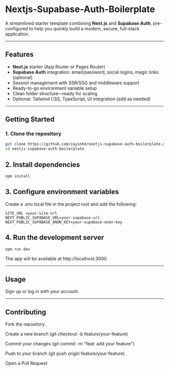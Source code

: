 # Nextjs-Supabase-Auth-Boilerplate
A streamlined starter template combining **Next.js** and **Supabase Auth**, pre-configured to help you quickly build a modern, secure, full-stack application.

---

##  Features

- **Next.js** starter (App Router or Pages Router)
- **Supabase Auth** integration: email/password, social logins, magic links (optional)
- Session management with SSR/SSG and middleware support
- Ready-to-go environment variable setup
- Clean folder structure—ready for scaling
- Optional: Tailwind CSS, TypeScript, UI integration (add as needed)

---

## Getting Started

### 1. Clone the repository
```bash
git clone https://github.com/zayinhd/nextjs-supabase-auth-boilerplate.git
cd nextjs-supabase-auth-boilerplate
```

## 2. Install dependencies
```bash
npm install
```

## 3. Configure environment variables
Create a .env.local file in the project root and add the following:
```env
SITE_URL =your-site-url
NEXT_PUBLIC_SUPABASE_URL=your-supabase-url
NEXT_PUBLIC_SUPABASE_ANON_KEY=your-supabase-anon-key
```

## 4. Run the development server
```bash
npm run dev
```

The app will be available at http://localhost:3000.

---

## Usage

Sign up or log in with your account.

---

## Contributing

Fork the repository

Create a new branch (git checkout -b feature/your-feature)

Commit your changes (git commit -m "feat: add your feature")

Push to your branch (git push origin feature/your-feature)

Open a Pull Request
